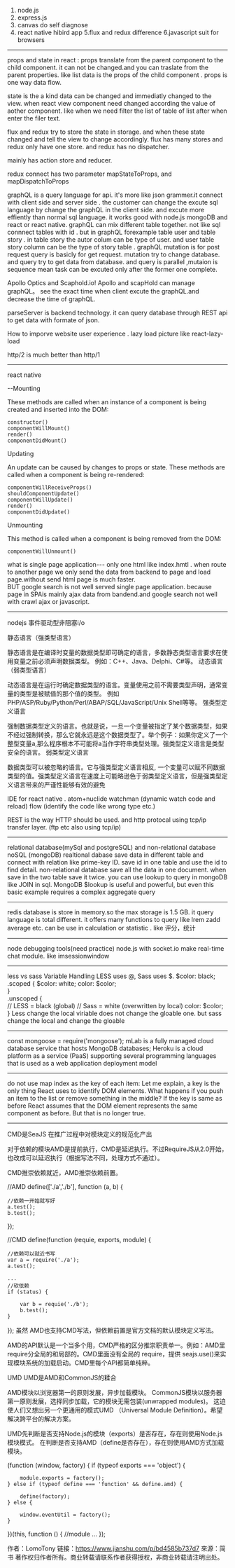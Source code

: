 1. node.js 
2. express.js
3. canvas do self diagnose
4. react native hibird app
5.flux and redux difference
6.javascript suit for browsers

***

props and state in react :
props translate from the parent component to the child component. it can not be changed.and you can traslate from the parent properties. like <container listdata={data}> list data is the props of the child component . props is one way data flow.

state is the a kind data can be changed and immediatly changed to the view. when react view component need changed according the value of aother component. like when we need filter the list of table of list after when enter the filer text. 


flux and redux  try to store the state in storage. and when these state changed and tell the view to change accordingly.
flux has many stores and redux only have one store. and redux has no dispatcher. 

mainly has action store and reducer.



redux connect has two parameter  mapStateToProps, and mapDispatchToProps

graphQL is a query language for api. it's more like json grammer.it connect with client side and server side . the customer can change the excute sql language by change the graphQL in the client side. and excute more effiently than normal sql language. it works good with node.js mongoDB and react or react native. graphQL can mix different table together. not like sql connnect tables with id . but in graphQL forexample table user and table story . in table story  the autor colum can be type of user. and user table story column can be the type of story table .
graphQL mutation is for post request query is basicly for get request. mutation try to change database. and query try to get data from database. and query is parallel ,mutaion is sequence mean task can be excuted only after the former one complete.


Apollo Optics and Scaphold.io! Apollo and scapHold can manage graphQL。 see the exact time when client excute the graphQL.and decrease the time of graphQL.

parseServer is backend technology. it can query database through REST api to get data with formate of json.


How to imporve website user experience . lazy load picture like react-lazy-load

http/2 is much better than http/1



***

react native 

--Mounting

These methods are called when an instance of a component is being created and inserted into the DOM:

    constructor()
    componentWillMount()
    render()
    componentDidMount()

Updating

An update can be caused by changes to props or state. These methods are called when a component is being re-rendered:

    componentWillReceiveProps()
    shouldComponentUpdate()
    componentWillUpdate()
    render()
    componentDidUpdate()

Unmounting

This method is called when a component is being removed from the DOM:

    componentWillUnmount()



what is single page application--- only one html like index.hmtl .  when route to another page we only send the data from backend to page and load page.without send html page is much faster.  
 BUT google search is not well served single page application. because page in SPAis mainly ajax data from bandend.and google search not well with crawl ajax or javascript.
 
 ***

nodejs 事件驱动型非阻塞i/o

静态语言（强类型语言）

静态语言是在编译时变量的数据类型即可确定的语言，多数静态类型语言要求在使用变量之前必须声明数据类型。
例如：C++、Java、Delphi、C#等。
动态语言（弱类型语言）

动态语言是在运行时确定数据类型的语言。变量使用之前不需要类型声明，通常变量的类型是被赋值的那个值的类型。
例如PHP/ASP/Ruby/Python/Perl/ABAP/SQL/JavaScript/Unix Shell等等。
强类型定义语言

强制数据类型定义的语言。也就是说，一旦一个变量被指定了某个数据类型，如果不经过强制转换，那么它就永远是这个数据类型了。举个例子：如果你定义了一个整型变量a,那么程序根本不可能将a当作字符串类型处理。强类型定义语言是类型安全的语言。
弱类型定义语言

数据类型可以被忽略的语言。它与强类型定义语言相反, 一个变量可以赋不同数据类型的值。强类型定义语言在速度上可能略逊色于弱类型定义语言，但是强类型定义语言带来的严谨性能够有效的避免

IDE for react native . atom+nuclide  watchman (dynamic watch code and reload) flow (identify the  code like wrong type etc.)


REST is the way HTTP should be used. and http protocal using tcp/ip transfer layer. (ftp etc also using tcp/ip)

***

relational database(mySql and postgreSQL) and non-relational database noSQL (mongoDB) realtional dabase save data in different table and connect with relation like prime-key ID. save id in one table and use the id to find detail. non-relational database save all the data in one document. when save in the two table save it twice. you can use lookup to query in mongoDB like JOIN in sql. MongoDB $lookup is useful and powerful, but even this basic example requires a complex aggregate query

---
redis database is store in memory.so the max storage is 1.5 GB. it query language is total different. it offers many functions to query like lrem zadd average etc. can be use in calculation or statistic . like 评分，统计

---
 node debugging tools(need practice)
 node.js with socket.io make real-time chat module. like imsessionwindow
 
 ---
 less vs sass 
 Variable Handling
 LESS uses @, Sass uses $.
 $color: black;           
.scoped { 
  $color: white;
  color: $color;        
}                        
.unscoped {     
  // LESS = black (global)
  // Sass = white (overwritten by local)
  color: $color;          
}
Less change the local viriable does not change the gloable one. but sass change the local and change the gloable

---
const mongoose = require('mongoose');
mLab is a fully managed cloud database service that hosts MongoDB databases;
Heroku is a cloud platform as a service (PaaS) supporting several programming languages that is used as a web application deployment model

---
 do not use map index as the key of each item:
Let me explain, a key is the only thing React uses to identify DOM elements. What happens if you push an item to the list or remove something in the middle? If the key is same as before React assumes that the DOM element represents the same component as before. But that is no longer true.

-----
CMD是SeaJS 在推广过程中对模块定义的规范化产出

对于依赖的模块AMD是提前执行，CMD是延迟执行。不过RequireJS从2.0开始，也改成可以延迟执行（根据写法不同，处理方式不通过）。

CMD推崇依赖就近，AMD推崇依赖前置。

//AMD
define(['./a','./b'], function (a, b) {
 
    //依赖一开始就写好
    a.test();
    b.test();
});
 
//CMD
define(function (requie, exports, module) {
     
    //依赖可以就近书写
    var a = require('./a');
    a.test();
     
    ...
    //软依赖
    if (status) {
     
        var b = requie('./b');
        b.test();
    }
});
虽然 AMD也支持CMD写法，但依赖前置是官方文档的默认模块定义写法。

AMD的API默认是一个当多个用，CMD严格的区分推崇职责单一。例如：AMD里require分全局的和局部的。CMD里面没有全局的 require，提供 seajs.use()来实现模块系统的加载启动。CMD里每个API都简单纯粹。

UMD
UMD是AMD和CommonJS的糅合

AMD模块以浏览器第一的原则发展，异步加载模块。
CommonJS模块以服务器第一原则发展，选择同步加载，它的模块无需包装(unwrapped modules)。
这迫使人们又想出另一个更通用的模式UMD （Universal Module Definition）。希望解决跨平台的解决方案。

UMD先判断是否支持Node.js的模块（exports）是否存在，存在则使用Node.js模块模式。
在判断是否支持AMD（define是否存在），存在则使用AMD方式加载模块。

(function (window, factory) {
    if (typeof exports === 'object') {
     
        module.exports = factory();
    } else if (typeof define === 'function' && define.amd) {
     
        define(factory);
    } else {
     
        window.eventUtil = factory();
    }
})(this, function () {
    //module ...
});

作者：LomoTony
链接：https://www.jianshu.com/p/bd4585b737d7
來源：简书
著作权归作者所有。商业转载请联系作者获得授权，非商业转载请注明出处。

